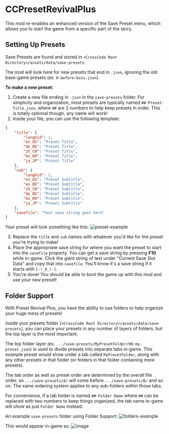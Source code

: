 # CCPresetRevivalPlus
This mod re-enables an enhanced version of the Save Preset menu, which allows you to start the game from a specific part of the story.

## Setting Up Presets
Save Presets are found and stored in `<CrossCode Root Directory>/assets/data/save-presets`.

The mod will look here for new presets that end in `.json`, ignoring the old base-game presets (ex. `0-before-boss.json`).

**To make a new preset:**
1. Create a new file ending in `.json` in the `save-presets` folder. For simplicity and organization, most presets are typically named `##-Preset-Title.json`, where `##` are 2 numbers to help keep presets in order. This is totally optional though, any name will work!
2. Inside your file, you can use the following template:
```json
{
    "title": {
        "langUid": 1,
        "en_US": "Preset Title",
        "de_DE": "Preset Title",
        "zh_CN": "Preset Title",
        "ko_KR": "Preset Title",
        "ja_JP": "Preset Title"
    },
    "sub": {
        "langUid": 2,
        "en_US": "Preset Subtitle",
        "en_DE": "Preset Subtitle",
        "zh_CN": "Preset Subtitle",
        "de_DE": "Preset Subtitle",
        "ko_KR": "Preset Subtitle",
        "ja_JP": "Preset Subtitle"
    },
    "savefile": "Your save string goes here"
}
```

Your preset will look something like this:
![preset-example](https://user-images.githubusercontent.com/32598419/213625882-206df9ab-030e-47a0-9ac3-dd5113b31259.png)

3. Replace the `title` and `sub` names with whatever you'd like for the preset you're trying to make!
4. Place the appropriate save string for where you want the preset to start into the `savefile` property. You can get a save string by pressing **F10** while in-game. Click the giant string of text under "Current Save Slot Data" and copy that into `savefile`. You'll know it's a save string if it starts with `[-!_0_!-]`.
5. You're done! You should be able to boot the game up with this mod and use your new preset!

## Folder Support
With Preset Revival Plus, you have the ability to use folders to help organize your huge mess of presets!

Inside your presets folder (`<CrossCode Root Directory>/assets/data/save-presets`), you can place your presets in any number of layers of folders, but the top layer is the most important.

The top folder layer (ex. `.../save-presets/MyPresetFolder/00-my-preset.json`) is used to divide presets into separate tabs in-game. This example preset would show under a tab called `MyPresetFolder`, along with any other presets in that folder (or folders in that folder containing more presets).

The tab order as well as preset order are determined by the overall file order, so `.../save-presets/A/` will come before `.../save-presets/B/` and so on. The same ordering system applies to any sub-folders within those tabs.

For convenience, if a tab folder is named `##-Folder Name` where `##` can be replaced with two numbers to keep things organized, the tab name in-game will show as just `Folder Name` instead.

An example `save-presets` folder using Folder Support:
![folders-example](https://user-images.githubusercontent.com/32598419/213628491-333f8b82-a58b-4cc1-8ca5-d1c0ec6e56b7.png)

This would appear in-game as:
![image](https://user-images.githubusercontent.com/32598419/213628758-c6ea3aac-53a3-4ead-b56b-277d8d66743e.png)
